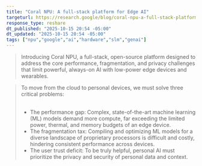 ```yaml
---
title: "Coral NPU: A full-stack platform for Edge AI"
targeturl: https://research.google/blog/coral-npu-a-full-stack-platform-for-edge-ai/
response_type: reshare
dt_published: "2025-10-15 20:54 -05:00"
dt_updated: "2025-10-15 20:54 -05:00"
tags: ["npu","google","ai","hardware","slm","genai"]
---
```


> Introducing Coral NPU, a full-stack, open-source platform designed to address the core performance, fragmentation, and privacy challenges that limit powerful, always-on AI with low-power edge devices and wearables.

> To move from the cloud to personal devices, we must solve three critical problems:  
> <br>
> - The performance gap: Complex, state-of-the-art machine learning (ML) models demand more compute, far exceeding the limited power, thermal, and memory budgets of an edge device.
> - The fragmentation tax: Compiling and optimizing ML models for a diverse landscape of proprietary processors is difficult and costly, hindering consistent performance across devices.
> - The user trust deficit: To be truly helpful, personal AI must prioritize the privacy and security of personal data and context.